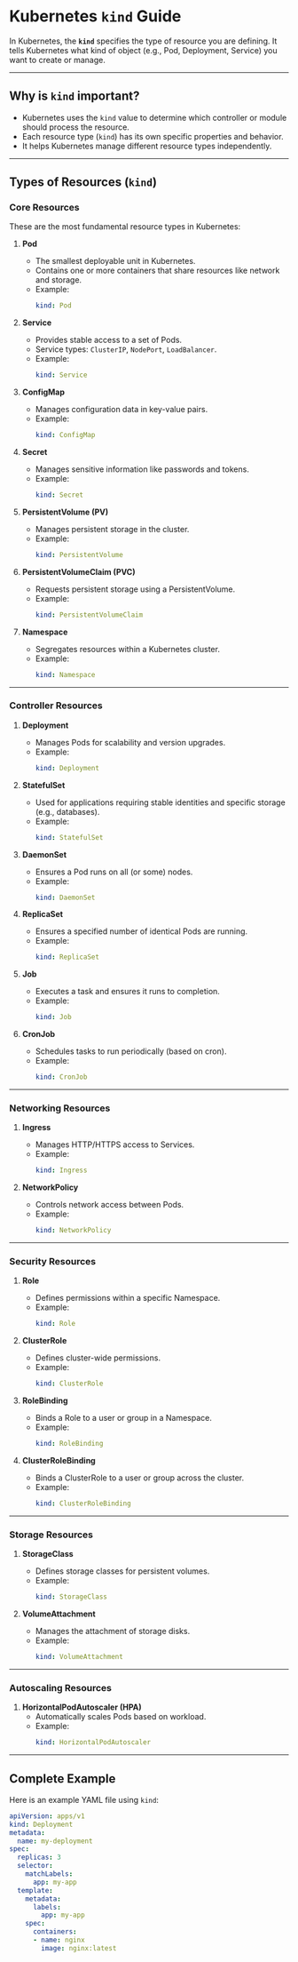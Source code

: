 
# Kubernetes `kind` Guide

In Kubernetes, the **`kind`** specifies the type of resource you are defining. It tells Kubernetes what kind of object (e.g., Pod, Deployment, Service) you want to create or manage.

---

## **Why is `kind` important?**

- Kubernetes uses the `kind` value to determine which controller or module should process the resource.
- Each resource type (`kind`) has its own specific properties and behavior.
- It helps Kubernetes manage different resource types independently.

---

## **Types of Resources (`kind`)**

### **Core Resources**
These are the most fundamental resource types in Kubernetes:

1. **Pod**
   - The smallest deployable unit in Kubernetes.
   - Contains one or more containers that share resources like network and storage.
   - Example:
     ```yaml
     kind: Pod
     ```

2. **Service**
   - Provides stable access to a set of Pods.
   - Service types: `ClusterIP`, `NodePort`, `LoadBalancer`.
   - Example:
     ```yaml
     kind: Service
     ```

3. **ConfigMap**
   - Manages configuration data in key-value pairs.
   - Example:
     ```yaml
     kind: ConfigMap
     ```

4. **Secret**
   - Manages sensitive information like passwords and tokens.
   - Example:
     ```yaml
     kind: Secret
     ```

5. **PersistentVolume (PV)**
   - Manages persistent storage in the cluster.
   - Example:
     ```yaml
     kind: PersistentVolume
     ```

6. **PersistentVolumeClaim (PVC)**
   - Requests persistent storage using a PersistentVolume.
   - Example:
     ```yaml
     kind: PersistentVolumeClaim
     ```

7. **Namespace**
   - Segregates resources within a Kubernetes cluster.
   - Example:
     ```yaml
     kind: Namespace
     ```

---

### **Controller Resources**

1. **Deployment**
   - Manages Pods for scalability and version upgrades.
   - Example:
     ```yaml
     kind: Deployment
     ```

2. **StatefulSet**
   - Used for applications requiring stable identities and specific storage (e.g., databases).
   - Example:
     ```yaml
     kind: StatefulSet
     ```

3. **DaemonSet**
   - Ensures a Pod runs on all (or some) nodes.
   - Example:
     ```yaml
     kind: DaemonSet
     ```

4. **ReplicaSet**
   - Ensures a specified number of identical Pods are running.
   - Example:
     ```yaml
     kind: ReplicaSet
     ```

5. **Job**
   - Executes a task and ensures it runs to completion.
   - Example:
     ```yaml
     kind: Job
     ```

6. **CronJob**
   - Schedules tasks to run periodically (based on cron).
   - Example:
     ```yaml
     kind: CronJob
     ```

---

### **Networking Resources**

1. **Ingress**
   - Manages HTTP/HTTPS access to Services.
   - Example:
     ```yaml
     kind: Ingress
     ```

2. **NetworkPolicy**
   - Controls network access between Pods.
   - Example:
     ```yaml
     kind: NetworkPolicy
     ```

---

### **Security Resources**

1. **Role**
   - Defines permissions within a specific Namespace.
   - Example:
     ```yaml
     kind: Role
     ```

2. **ClusterRole**
   - Defines cluster-wide permissions.
   - Example:
     ```yaml
     kind: ClusterRole
     ```

3. **RoleBinding**
   - Binds a Role to a user or group in a Namespace.
   - Example:
     ```yaml
     kind: RoleBinding
     ```

4. **ClusterRoleBinding**
   - Binds a ClusterRole to a user or group across the cluster.
   - Example:
     ```yaml
     kind: ClusterRoleBinding
     ```

---

### **Storage Resources**

1. **StorageClass**
   - Defines storage classes for persistent volumes.
   - Example:
     ```yaml
     kind: StorageClass
     ```

2. **VolumeAttachment**
   - Manages the attachment of storage disks.
   - Example:
     ```yaml
     kind: VolumeAttachment
     ```

---

### **Autoscaling Resources**

1. **HorizontalPodAutoscaler (HPA)**
   - Automatically scales Pods based on workload.
   - Example:
     ```yaml
     kind: HorizontalPodAutoscaler
     ```

---

## **Complete Example**

Here is an example YAML file using `kind`:

```yaml
apiVersion: apps/v1
kind: Deployment
metadata:
  name: my-deployment
spec:
  replicas: 3
  selector:
    matchLabels:
      app: my-app
  template:
    metadata:
      labels:
        app: my-app
    spec:
      containers:
      - name: nginx
        image: nginx:latest
```
